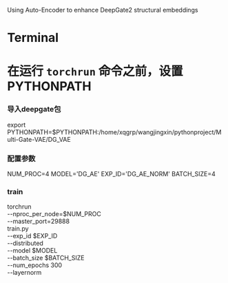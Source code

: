 Using Auto-Encoder to enhance DeepGate2 structural embeddings

# Terminal

# 在运行 `torchrun` 命令之前，设置 PYTHONPATH
### 导入deepgate包
export PYTHONPATH=$PYTHONPATH:/home/xqgrp/wangjingxin/pythonproject/Multi-Gate-VAE/DG_VAE
### 配置参数
NUM_PROC=4
MODEL='DG_AE'
EXP_ID='DG_AE_NORM'
BATCH_SIZE=4
### train
torchrun \
--nproc_per_node=$NUM_PROC \
--master_port=29888 \
train.py \
--exp_id $EXP_ID \
--distributed \
--model $MODEL \
--batch_size $BATCH_SIZE \
--num_epochs 300 \
--layernorm

